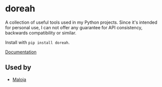 # doreah

A collection of useful tools used in my Python projects. Since it's intended for personal use, I can not offer any guarantee for API consistency, backwards compatibility or similar.

Install with `pip install doreah`.


[Documentation](https://doreah.readthedocs.io)

## Used by

* [Maloja](https://github.com/krateng/maloja)
